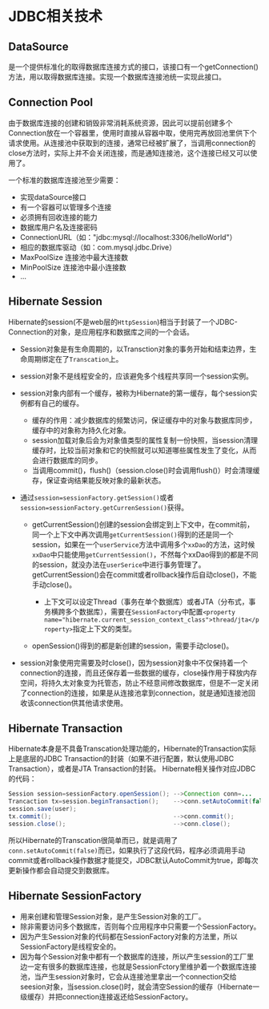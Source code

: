 # JDBC相关技术

## DataSource
是一个提供标准化的取得数据库连接方式的接口，该接口有一个getConnection()方法，用以取得数据库连接。实现一个数据库连接池统一实现此接口。

## Connection Pool
由于数据库连接的创建和销毁非常消耗系统资源，因此可以提前创建多个Connection放在一个容器里，使用时直接从容器中取，使用完再放回池里供下个请求使用。从连接池中获取到的连接，通常已经被扩展了，当调用connection的close方法时，实际上并不会关闭连接，而是通知连接池，这个连接已经又可以使用了。

一个标准的数据库连接池至少需要：
* 实现dataSource接口
* 有一个容器可以管理多个连接
* 必须拥有回收连接的能力
* 数据库用户名及连接密码
* ConnectionURL（如："jdbc:mysql://localhost:3306/helloWorld"）
* 相应的数据库驱动（如：com.mysql.jdbc.Drive）
* MaxPoolSize 连接池中最大连接数
* MinPoolSize 连接池中最小连接数
* ...

## Hibernate Session
Hibernate的session(不是web层的`HttpSession`)相当于封装了一个JDBC-Connection的对象，是应用程序和数据库之间的一个会话。

* Session对象是有生命周期的，以Transction对象的事务开始和结束边界，生命周期绑定在了`Transcation`上。
* session对象不是线程安全的，应该避免多个线程共享同一个session实例。
* session对象内部有一个缓存，被称为Hibernate的第一缓存，每个session实例都有自己的缓存。

    - 缓存的作用：减少数据库的频繁访问，保证缓存中的对象与数据库同步，缓存中的对象称为持久化对象。
    - session加载对象后会为对象值类型的属性复制一份快照，当session清理缓存时，比较当前对象和它的快照就可以知道哪些属性发生了变化，从而会进行数据库的同步。
    - 当调用commit()，flush()（session.close()时会调用flush()）时会清理缓存，保证查询结果能反映对象的最新状态。

* 通过`session=sessionFactory.getSession()`或者`session=sessionFactory.getCurrenSession()`获得。

    - getCurrentSession()创建的session会绑定到上下文中，在commit前，同一个上下文中再次调用`getCurrentSession()`得到的还是同一个session，如果在一个`userService`方法中调用多个`xxDao`的方法，这时候`xxDao`中只能使用`getCurrentSession()`，不然每个xxDao得到的都是不同的session，就没办法在`userSerice`中进行事务管理了。getCurrentSession()会在commit或者rollback操作后自动close()，不能手动close()。

        + 上下文可以设定Thread（事务在单个数据库）或者JTA（分布式，事务横跨多个数据库），需要在`SessionFactory`中配置`<property name="hibernate.current_session_context_class">thread/jta</property>`指定上下文的类型。

    - openSession()得到的都是新创建的session，需要手动close()。

* session对象使用完需要及时close()，因为session对象中不仅保持着一个connection的连接，而且还保存着一些数据的缓存，close操作用于释放内存空间，将持久太对象变为托管态，防止不经意间修改数据库，但是不一定关闭了connection的连接，如果是从连接池拿到connection，就是通知连接池回收该connection供其他请求使用。

## Hibernate Transaction
Hibernate本身是不具备Transcation处理功能的，Hibernate的Transaction实际上是底层的JDBC Transaction的封装（如果不进行配置，默认使用JDBC Transaction），或者是JTA Transaction的封装。
Hibernate相关操作对应JDBC的代码：

```java
Session session=sessionFactory.openSession(); -->Connection conn=...
Trancaction tx=session.beginTransaction();    -->conn.setAutoCommit(false);
session.save(user);
tx.commit();                                  -->conn.commit();
session.close();                              -->conn.close();
```
所以Hibernate的Transcation很简单而已，就是调用了`conn.setAutoCommit(false)`而已，如果执行了这段代码，程序必须调用手动commit或者rollback操作数据才能提交，JDBC默认AutoCommit为true，即每次更新操作都会自动提交到数据库。

## Hibernate SessionFactory
* 用来创建和管理Session对象，是产生Session对象的工厂。
* 除非需要访问多个数据库，否则每个应用程序中只需要一个SessionFactory。
* 因为产生Session对象的代码都在SessionFactory对象的方法里，所以SessionFactory是线程安全的。
* 因为每个Session对象中都有一个数据库的连接，所以产生session的工厂里边一定有很多的数据库连接，也就是SessionFctory里维护着一个数据库连接池，当产生session对象时，它会从连接池里拿出一个connection交给seesion对象，当session.close()时，就会清空Session的缓存（Hibernate一级缓存）并把connection连接返还给SessionFactory。